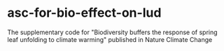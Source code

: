 # asc-for-bio-effect-on-lud
The supplementary code for "Biodiversity buffers the response of spring leaf unfolding to climate warming" published in Nature Climate Change
